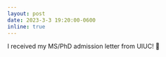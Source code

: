 ```yaml
---
layout: post
date: 2023-3-3 19:20:00-0600
inline: true
---
```


I received my MS/PhD admission letter from UIUC! 🌽
